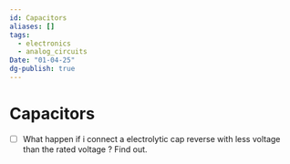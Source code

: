 ```yaml
---
id: Capacitors
aliases: []
tags:
  - electronics
  - analog_circuits
Date: "01-04-25"
dg-publish: true
---
```

# Capacitors

- [ ] What happen if i connect a electrolytic cap reverse with less voltage than the rated voltage ?  Find out.
